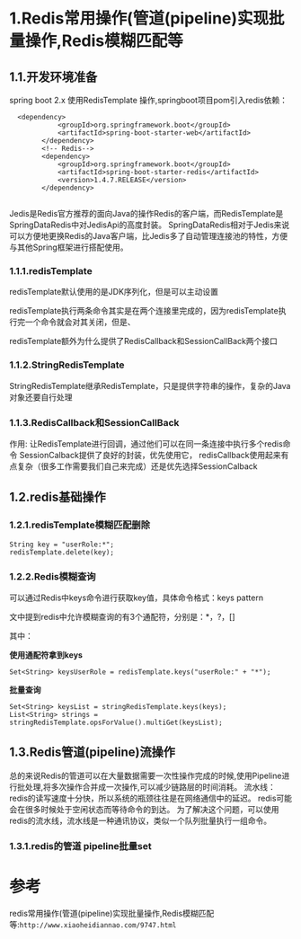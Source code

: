 # 1.Redis常用操作(管道(pipeline)实现批量操作,Redis模糊匹配等

## 1.1.开发环境准备
spring boot 2.x 使用RedisTemplate 操作,springboot项目pom引入redis依赖：

```
  <dependency>
            <groupId>org.springframework.boot</groupId>
            <artifactId>spring-boot-starter-web</artifactId>
        </dependency> 
        <!-- Redis-->
        <dependency>
            <groupId>org.springframework.boot</groupId>
            <artifactId>spring-boot-starter-redis</artifactId>
            <version>1.4.7.RELEASE</version>
        </dependency>
        
```
Jedis是Redis官方推荐的面向Java的操作Redis的客户端，而RedisTemplate是SpringDataRedis中对JedisApi的高度封装。
SpringDataRedis相对于Jedis来说可以方便地更换Redis的Java客户端，比Jedis多了自动管理连接池的特性，方便与其他Spring框架进行搭配使用。

### 1.1.1.redisTemplate
redisTemplate默认使用的是JDK序列化，但是可以主动设置

redisTemplate执行两条命令其实是在两个连接里完成的，因为redisTemplate执行完一个命令就会对其关闭，但是、

redisTemplate额外为什么提供了RedisCallback和SessionCallBack两个接口

### 1.1.2.StringRedisTemplate
StringRedisTemplate继承RedisTemplate，只是提供字符串的操作，复杂的Java对象还要自行处理

### 1.1.3.RedisCallback和SessionCallBack
作用: 让RedisTemplate进行回调，通过他们可以在同一条连接中执行多个redis命令
SessionCalback提供了良好的封装，优先使用它，
redisCallback使用起来有点复杂（很多工作需要我们自己来完成）还是优先选择SessionCalback


## 1.2.redis基础操作
### 1.2.1.redisTemplate模糊匹配删除

```
String key = "userRole:*";
redisTemplate.delete(key);
```
### 1.2.2.Redis模糊查询
可以通过Redis中keys命令进行获取key值，具体命令格式：keys pattern

文中提到redis中允许模糊查询的有3个通配符，分别是：*，?，[]

其中：

**使用通配符拿到keys**

```
Set<String> keysUserRole = redisTemplate.keys("userRole:" + "*");
```

**批量查询**

```
Set<String> keysList = stringRedisTemplate.keys(keys);
List<String> strings = stringRedisTemplate.opsForValue().multiGet(keysList);
```



## 1.3.Redis管道(pipeline)流操作
总的来说Redis的管道可以在大量数据需要一次性操作完成的时候,使用Pipeline进行批处理,将多次操作合并成一次操作,可以减少链路层的时间消耗。
流水线：
redis的读写速度十分快，所以系统的瓶颈往往是在网络通信中的延迟。
redis可能会在很多时候处于空闲状态而等待命令的到达。
为了解决这个问题，可以使用redis的流水线，流水线是一种通讯协议，类似一个队列批量执行一组命令。

### 1.3.1.redis的管道 pipeline批量set



# 参考 
redis常用操作(管道(pipeline)实现批量操作,Redis模糊匹配等:`http://www.xiaoheidiannao.com/9747.html`